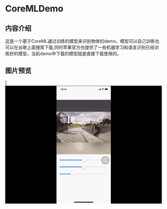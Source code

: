 # CoreMLDemo

## 内容介绍
这是一个基于CoreML通过训练的模型来识别物体的demo，模型可以自己训练也可以在谷歌上面搜索下载,同时苹果官方也提供了一些机器学习和语言识别已经训练好的模型，当前demo中下载的模型就是直接下载使用的。

## 图片预览
| ![home](https://github.com/Lester2020/VideoFilterDemo/blob/main/thumb/screen.gif)

